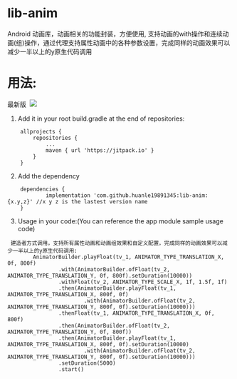 # lib-anim

Android 动画库，动画相关的功能封装，方便使用, 支持动画的with操作和连续动画(组)操作，通过代理支持属性动画中的各种参数设置，完成同样的动画效果可以减少一半以上的y原生代码调用


# 用法:  
最新版  ![](https://jitpack.io/v/huanle19891345/lib-anim.svg)

1. Add it in your root build.gradle at the end of repositories:
```
	allprojects {
		repositories {
			...
			maven { url 'https://jitpack.io' }
		}
	}
```

2. Add the dependency
```
	dependencies {
	        implementation 'com.github.huanle19891345:lib-anim:{x.y,z}' //x y z is the lastest version name
	}

```

3. Usage in your code:(You can reference the app module sample usage code)
```
 建造者方式调用，支持所有属性动画和动画组效果和自定义配置，完成同样的动画效果可以减少一半以上的y原生代码调用:
        AnimatorBuilder.playFloat(tv_1, ANIMATOR_TYPE_TRANSLATION_X, 0f, 800f)
                .with(AnimatorBuilder.ofFloat(tv_2, ANIMATOR_TYPE_TRANSLATION_Y, 0f, 800f).setDuration(10000))
                .withFloat(tv_2, ANIMATOR_TYPE_SCALE_X, 1f, 1.5f, 1f)
                .then(AnimatorBuilder.playFloat(tv_1, ANIMATOR_TYPE_TRANSLATION_X, 800f, 0f)
                        .with(AnimatorBuilder.ofFloat(tv_2, ANIMATOR_TYPE_TRANSLATION_Y, 800f, 0f).setDuration(10000)))
                .thenFloat(tv_1, ANIMATOR_TYPE_TRANSLATION_X, 0f, 800f)
                .then(AnimatorBuilder.ofFloat(tv_2, ANIMATOR_TYPE_TRANSLATION_Y, 0f, 800f))
                .then(AnimatorBuilder.playFloat(tv_1, ANIMATOR_TYPE_TRANSLATION_X, 800f, 0f).setDuration(10000)
                        .with(AnimatorBuilder.ofFloat(tv_2, ANIMATOR_TYPE_TRANSLATION_Y, 800f, 0f).setDuration(10000)))
                .setDuration(5000)
                .start()
```
